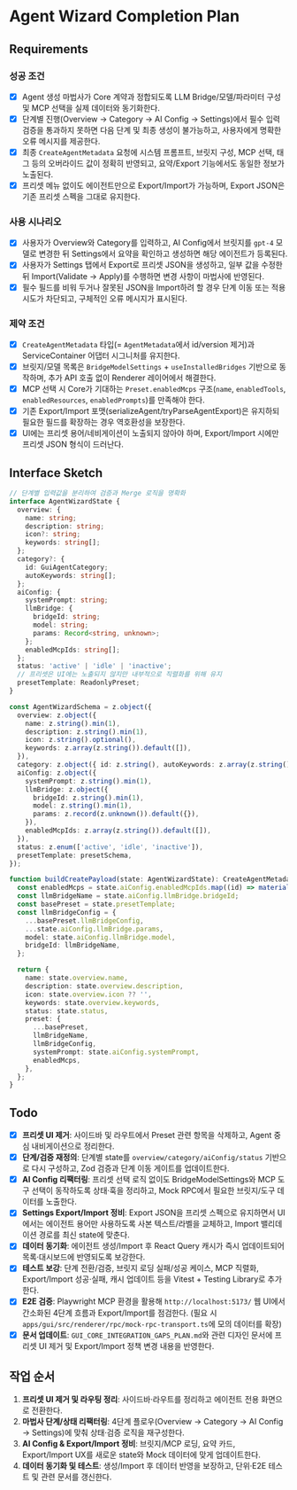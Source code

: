 # Agent Wizard Completion Plan

## Requirements

### 성공 조건

- [x] Agent 생성 마법사가 Core 계약과 정합되도록 LLM Bridge/모델/파라미터 구성 및 MCP 선택을 실제 데이터와 동기화한다.
- [x] 단계별 진행(Overview → Category → AI Config → Settings)에서 필수 입력 검증을 통과하지 못하면 다음 단계 및 최종 생성이 불가능하고, 사용자에게 명확한 오류 메시지를 제공한다.
- [x] 최종 `CreateAgentMetadata` 요청에 시스템 프롬프트, 브릿지 구성, MCP 선택, 태그 등의 오버라이드 값이 정확히 반영되고, 요약/Export 기능에서도 동일한 정보가 노출된다.
- [x] 프리셋 메뉴 없이도 에이전트만으로 Export/Import가 가능하며, Export JSON은 기존 프리셋 스펙을 그대로 유지한다.

### 사용 시나리오

- [x] 사용자가 Overview와 Category를 입력하고, AI Config에서 브릿지를 `gpt-4` 모델로 변경한 뒤 Settings에서 요약을 확인하고 생성하면 해당 에이전트가 등록된다.
- [x] 사용자가 Settings 탭에서 Export로 프리셋 JSON을 생성하고, 일부 값을 수정한 뒤 Import(Validate → Apply)를 수행하면 변경 사항이 마법사에 반영된다.
- [x] 필수 필드를 비워 두거나 잘못된 JSON을 Import하려 할 경우 단계 이동 또는 적용 시도가 차단되고, 구체적인 오류 메시지가 표시된다.

### 제약 조건

- [x] `CreateAgentMetadata` 타입(= `AgentMetadata`에서 id/version 제거)과 ServiceContainer 어댑터 시그니처를 유지한다.
- [x] 브릿지/모델 목록은 `BridgeModelSettings` + `useInstalledBridges` 기반으로 동작하며, 추가 API 호출 없이 Renderer 레이어에서 해결한다.
- [x] MCP 선택 시 Core가 기대하는 `Preset.enabledMcps` 구조(`name`, `enabledTools`, `enabledResources`, `enabledPrompts`)를 만족해야 한다.
- [x] 기존 Export/Import 포맷(serializeAgent/tryParseAgentExport)은 유지하되 필요한 필드를 확장하는 경우 역호환성을 보장한다.
- [x] UI에는 프리셋 용어/네비게이션이 노출되지 않아야 하며, Export/Import 시에만 프리셋 JSON 형식이 드러난다.

## Interface Sketch

```ts
// 단계별 입력값을 분리하여 검증과 Merge 로직을 명확화
interface AgentWizardState {
  overview: {
    name: string;
    description: string;
    icon?: string;
    keywords: string[];
  };
  category?: {
    id: GuiAgentCategory;
    autoKeywords: string[];
  };
  aiConfig: {
    systemPrompt: string;
    llmBridge: {
      bridgeId: string;
      model: string;
      params: Record<string, unknown>;
    };
    enabledMcpIds: string[];
  };
  status: 'active' | 'idle' | 'inactive';
  // 프리셋은 UI에는 노출되지 않지만 내부적으로 직렬화를 위해 유지
  presetTemplate: ReadonlyPreset;
}

const AgentWizardSchema = z.object({
  overview: z.object({
    name: z.string().min(1),
    description: z.string().min(1),
    icon: z.string().optional(),
    keywords: z.array(z.string()).default([]),
  }),
  category: z.object({ id: z.string(), autoKeywords: z.array(z.string()) }).optional(),
  aiConfig: z.object({
    systemPrompt: z.string().min(1),
    llmBridge: z.object({
      bridgeId: z.string().min(1),
      model: z.string().min(1),
      params: z.record(z.unknown()).default({}),
    }),
    enabledMcpIds: z.array(z.string()).default([]),
  }),
  status: z.enum(['active', 'idle', 'inactive']),
  presetTemplate: presetSchema,
});

function buildCreatePayload(state: AgentWizardState): CreateAgentMetadata {
  const enabledMcps = state.aiConfig.enabledMcpIds.map((id) => materializeMcpFromCache(id));
  const llmBridgeName = state.aiConfig.llmBridge.bridgeId;
  const basePreset = state.presetTemplate;
  const llmBridgeConfig = {
    ...basePreset.llmBridgeConfig,
    ...state.aiConfig.llmBridge.params,
    model: state.aiConfig.llmBridge.model,
    bridgeId: llmBridgeName,
  };

  return {
    name: state.overview.name,
    description: state.overview.description,
    icon: state.overview.icon ?? '',
    keywords: state.overview.keywords,
    status: state.status,
    preset: {
      ...basePreset,
      llmBridgeName,
      llmBridgeConfig,
      systemPrompt: state.aiConfig.systemPrompt,
      enabledMcps,
    },
  };
}
```

## Todo

- [x] **프리셋 UI 제거**: 사이드바 및 라우트에서 Preset 관련 항목을 삭제하고, Agent 중심 내비게이션으로 정리한다.
- [x] **단계/검증 재정의**: 단계별 state를 `overview/category/aiConfig/status` 기반으로 다시 구성하고, Zod 검증과 단계 이동 게이트를 업데이트한다.
- [x] **AI Config 리팩터링**: 프리셋 선택 로직 없이도 BridgeModelSettings와 MCP 도구 선택이 동작하도록 상태·훅을 정리하고, Mock RPC에서 필요한 브릿지/도구 데이터를 노출한다.
- [x] **Settings Export/Import 정비**: Export JSON을 프리셋 스펙으로 유지하면서 UI에서는 에이전트 용어만 사용하도록 사본 텍스트/라벨을 교체하고, Import 밸리데이션 경로를 최신 state에 맞춘다.
- [x] **데이터 동기화**: 에이전트 생성/Import 후 React Query 캐시가 즉시 업데이트되어 목록·대시보드에 반영되도록 보강한다.
- [x] **테스트 보강**: 단계 전환/검증, 브릿지 로딩 실패/성공 케이스, MCP 직렬화, Export/Import 성공·실패, 캐시 업데이트 등을 Vitest + Testing Library로 추가한다.
- [x] **E2E 검증**: Playwright MCP 환경을 활용해 `http://localhost:5173/` 웹 UI에서 간소화된 4단계 흐름과 Export/Import를 점검한다. (필요 시 `apps/gui/src/renderer/rpc/mock-rpc-transport.ts`에 모의 데이터를 확장)
- [x] **문서 업데이트**: `GUI_CORE_INTEGRATION_GAPS_PLAN.md`와 관련 디자인 문서에 프리셋 UI 제거 및 Export/Import 정책 변경 내용을 반영한다.

## 작업 순서

1. **프리셋 UI 제거 및 라우팅 정리**: 사이드바·라우트를 정리하고 에이전트 전용 화면으로 전환한다.
2. **마법사 단계/상태 리팩터링**: 4단계 플로우(Overview → Category → AI Config → Settings)에 맞춰 상태·검증 로직을 재구성한다.
3. **AI Config & Export/Import 정비**: 브릿지/MCP 로딩, 요약 카드, Export/Import UX를 새로운 state와 Mock 데이터에 맞게 업데이트한다.
4. **데이터 동기화 및 테스트**: 생성/Import 후 데이터 반영을 보장하고, 단위·E2E 테스트 및 관련 문서를 갱신한다.
